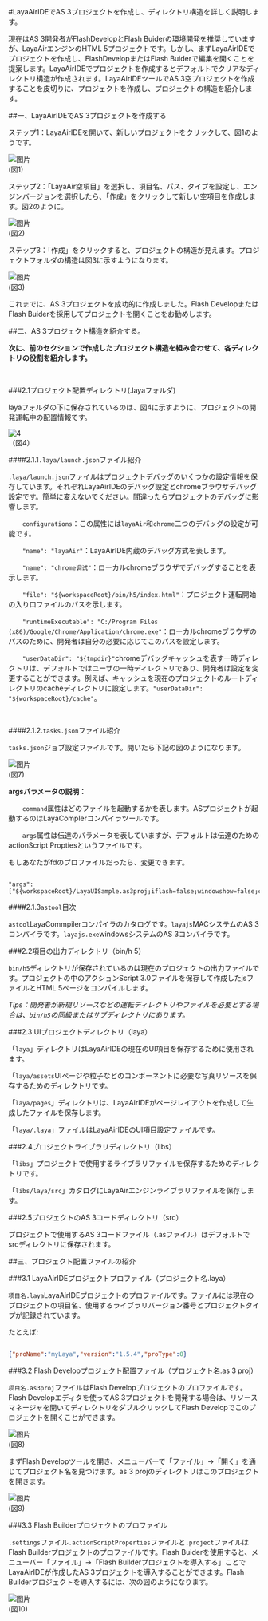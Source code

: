 #LayaAirIDEでAS 3プロジェクトを作成し、ディレクトリ構造を詳しく説明します。

現在はAS 3開発者がFlashDevelopとFlash Buiderの環境開発を推奨していますが、LayaAirエンジンのHTML 5プロジェクトです。しかし、まずLayaAirIDEでプロジェクトを作成し、FlashDevelopまたはFlash Buiderで編集を開くことを提案します。LayaAirIDEでプロジェクトを作成するとデフォルトでクリアなディレクトリ構造が作成されます。LayaAirIDEツールでAS 3空プロジェクトを作成することを皮切りに、プロジェクトを作成し、プロジェクトの構造を紹介します。



##一、LayaAirIDEでAS 3プロジェクトを作成する

ステップ1：LayaAirIDEを開いて、新しいプロジェクトをクリックして、図1のようです。

![图片](img/1.jpg)<br/>(図1)



ステップ2：「LayaAir空項目」を選択し、項目名、パス、タイプを設定し、エンジンバージョンを選択したら、「作成」をクリックして新しい空項目を作成します。図2のように。

![图片](img/2.jpg)<br/>(図2)



ステップ3：「作成」をクリックすると、プロジェクトの構造が見えます。プロジェクトフォルダの構造は図3に示すようになります。

![图片](img/3.png)<br/>(図3)



これまでに、AS 3プロジェクトを成功的に作成しました。Flash DevelopまたはFlash Buiderを採用してプロジェクトを開くことをお勧めします。





##二、AS 3プロジェクト構造を紹介する。

**次に、前のセクションで作成したプロジェクト構造を組み合わせて、各ディレクトリの役割を紹介します。**

​

###2.1プロジェクト配置ディレクトリ(.layaフォルダ)

layaフォルダの下に保存されているのは、図4に示すように、プロジェクトの開発運転中の配置情報です。

![4](img/4.jpg)<br/>
（図4）



####2.1.1`.laya/launch.json`ファイル紹介


 `.laya/launch.json`ファイルはプロジェクトデバッグのいくつかの設定情報を保存しています。それぞれLayaAirIDEのデバッグ設定とchromeブラウザデバッグ設定です。簡単に変えないでください。間違ったらプロジェクトのデバッグに影響します。

　　`configurations`：この属性には`layaAir`和`chrome`二つのデバッグの設定が可能です。

　　`"name": "layaAir"`：LayaAirIDE内蔵のデバッグ方式を表します。

　　`"name": "chrome调试"`：ローカルchromeブラウザでデバッグすることを表示します。

　　`"file": "${workspaceRoot}/bin/h5/index.html"`：プロジェクト運転開始の入り口ファイルのパスを示します。

　　`"runtimeExecutable": "C:/Program Files (x86)/Google/Chrome/Application/chrome.exe"`：ローカルchromeブラウザのパスのために、開発者は自分の必要に応じてこのパスを設定します。

　　`"userDataDir": "${tmpdir}"`chromeデバッグキャッシュを表す一時ディレクトリは、デフォルトではユーザの一時ディレクトリであり、開発者は設定を変更することができます。例えば、キャッシュを現在のプロジェクトのルートディレクトリのcacheディレクトリに設定します。`"userDataDir": "${workspaceRoot}/cache"`。

​

####2.1.2.`tasks.json`ファイル紹介

`tasks.json`ジョブ設定ファイルです。開いたら下記の図のようになります。

![图片](img/7.jpg)<br/>(図7)

**argsパラメータの説明：**

　　`command`属性はどのファイルを起動するかを表します。ASプロジェクトが起動するのはLayaComplerコンパイラツールです。

　　`args`属性は伝達のパラメータを表していますが、デフォルトは伝達のためのactionScript Proptiesというファイルです。

もしあなたがfdのプロファイルだったら、変更できます。


```

"args": ["${workspaceRoot}/LayaUISample.as3proj;iflash=false;windowshow=false;chromerun=false"];
```


####2.1.3`astool`目次

​`astool`LayaCommpilerコンパイラのカタログです。`layajs`MACシステムのAS 3コンパイラです。`layajs.exe`windowsシステムのAS 3コンパイラです。



###2.2項目の出力ディレクトリ（bin/h 5）

​`bin/h5`ディレクトリが保存されているのは現在のプロジェクトの出力ファイルです。プロジェクトの中のアクションScript 3.0ファイルを保存して作成したjsファイルとHTML 5ページをコンパイルします。

​*Tips：開発者が新規リソースなどの運転ディレクトリやファイルを必要とする場合は、`bin/h5`の同級またはサブディレクトリにあります。*



 



###2.3 UIプロジェクトディレクトリ（laya）

「`laya`」ディレクトリはLayaAirIDEの現在のUI項目を保存するために使用されます。

「`laya/assets`UIページや粒子などのコンポーネントに必要な写真リソースを保存するためのディレクトリです。

「`laya/pages`」ディレクトリは、LayaAirIDEがページレイアウトを作成して生成したファイルを保存します。

「`laya/.laya`」ファイルはLayaAirIDEのUI項目設定ファイルです。



 



###2.4プロジェクトライブラリディレクトリ（libs）

「`libs`」プロジェクトで使用するライブラリファイルを保存するためのディレクトリです。

「`libs/laya/src`」カタログにLayaAirエンジンライブラリファイルを保存します。



###2.5プロジェクトのAS 3コードディレクトリ（src）

プロジェクトで使用するAS 3コードファイル（.asファイル）はデフォルトでsrcディレクトリに保存されます。







##三、プロジェクト配置ファイルの紹介

###3.1 LayaAirIDEプロジェクトプロファイル（プロジェクト名.laya）

​`项目名.laya`LayaAirIDEプロジェクトのプロファイルです。ファイルには現在のプロジェクトの項目名、使用するライブラリバージョン番号とプロジェクトタイプが記録されています。

たとえば:


```json

{"proName":"myLaya","version":"1.5.4","proType":0}
```




###3.2 Flash Developプロジェクト配置ファイル（プロジェクト名.as 3 proj）

​`项目名.as3proj`ファイルはFlash Developプロジェクトのプロファイルです。Flash Developエディタを使ってAS 3プロジェクトを開発する場合は、リソースマネージャを開いてディレクトリをダブルクリックしてFlash Developでこのプロジェクトを開くことができます。

![图片](img/8.png)<br/>(図8)

まずFlash Developツールを開き、メニューバーで「ファイル」->「開く」を通じてプロジェクト名を見つけます。as 3 projのディレクトリはこのプロジェクトを開きます。

![图片](img/9.png)<br/>(図9)



###3.3 Flash Builderプロジェクトのプロファイル

​`.settings`ファイル`.actionScriptProperties`ファイルと`.project`ファイルはFlash Builderプロジェクトのプロファイルです。Flash Buiderを使用すると、メニューバー「ファイル」->「Flash Builderプロジェクトを導入する」ことでLayaAirIDEが作成したAS 3プロジェクトを導入することができます。Flash Builderプロジェクトを導入するには、次の図のようになります。



 ![图片](img/10.png)<br/>(図10)


 